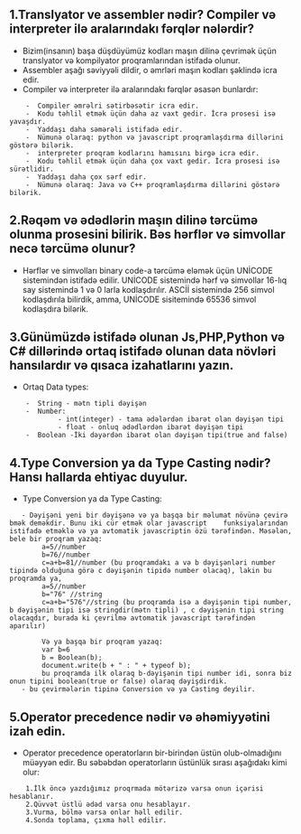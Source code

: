 ## 1.Translyator ve assembler nədir? Compiler və interpreter ilə aralarındakı fərqlər nələrdir?
 - Bizim(insanın) başa düşdüyümüz kodları maşın dilinə çevrimək üçün translyator və kompilyator proqramlarından istifadə olunur.
 - Assembler aşağı səviyyəli dildir, o əmrləri maşın kodları şəklində icra edir.
 - Compiler və interpreter ilə aralarındakı fərqlər əsasən bunlardır:
```
    -  Compiler əmrəlri sətirbəsətir icra edir.
    -  Kodu təhlil etmək üçün daha az vaxt gedir. İcra prosesi isə yavaşdır.
    -  Yaddaşı daha səmərəli istifadə edir.
    -  Nümunə olaraq: python və javascript proqramlaşdırma dillərini göstərə bilərik.
    -  interpreter proqram kodlarını hamısını birgə icra edir.
    -  Kodu təhlil etmək üçün daha çox vaxt gedir. İcra prosesi isə sürətlidir.
    -  Yaddaşı daha çox sərf edir.
    -  Nümunə olaraq: Java və C++ proqramlaşdırma dillərini göstərə bilərik.
```
## 2.Rəqəm və ədədlərin maşın dilinə tərcümə olunma prosesini bilirik. Bəs hərflər və simvollar necə tərcümə olunur?
 - Hərflər ve simvolları binary code-a tərcümə eləmək üçün UNİCODE sistemindən istifadə edilir. UNİCODE sistemində hərf və simvollar 16-lıq say sistemində 1 və 0 larla kodlaşdırılır. ASCİİ sistemində 256 simvol kodlaşdırıla bilirdik, amma, UNİCODE sisitemində 65536 simvol kodlaşdıra bilərik.
## 3.Günümüzdə istifadə olunan Js,PHP,Python və C# dillərində ortaq istifadə olunan data növləri hansılardır və qısaca izahatlarını yazın.
 - Ortaq Data types:
```
    -  String - mətn tipli dəyişən
    -  Number:
            - int(integer) - tama ədələrdən ibarət olan dəyişən tipi 
            - float - onluq ədədlərdən ibarət dəyişən tipi
    -  Boolean -İki dəyərdən ibarət olan dəyişən tipi(true and false)
``` 
## 4.Type Conversion ya da Type Casting nədir? Hansı hallarda ehtiyac duyulur.
 - Type Conversion ya da Type Casting:
```
   - Dəyişəni yeni bir dəyişənə və ya başqa bir məlumat növünə çevirə bmək deməkdir. Bunu iki cür etmək olar javascript    funksiyalarından istifadə etməklə və ya avtomatik javascriptin özü tərəfindən. Məsələn, bele bir proqram yazaq: 
        a=5//number
        b=76//number
        c=a+b=81//number (bu proqramdakı a və b dəyişənləri number tipində olduğuna görə c dəyişənin tipidə number olacaq), lakin bu proqramda ya,
        a=5//number
        b="76" //string
        c=a+b="576"//string (bu proqramda isə a dəyişənin tipi number, b dəyişənin tipi isə stringdir(mətn tipli) , c dəyişənin tipi string olacaqdır, burada ki çevrilmə avtomatik javascript tərəfindən aparılır) 
        
        Və ya başqa bir proqram yazaq:
        var b=6
        b = Boolean(b);
        document.write(b + " : " + typeof b);
        bu proqramda ilk olaraq b-dəyişənin tipi number idi, sonra biz onun tipini boolean(true or false) olaraq dəyişdirdik.
   - bu çevirmələrin tipinə Conversion və ya Casting deyilir. 
```
## 5.Operator precedence nədir və əhəmiyyətini izah edin.
 - Operator precedence operatorların bir-birindən üstün olub-olmadığını müəyyən edir. Bu səbəbdən operatorların üstünlük sırası aşağıdakı kimi olur:
```
    1.İlk öncə yazdığımız proqrmada mötərizə varsa onun içərisi hesablanır.
    2.Qüvvət üstlü ədəd varsa onu hesablayır.
    3.Vurma, bölmə varsa onlar həll edilir.
    4.Sonda toplama, çıxma həll edilir.
```